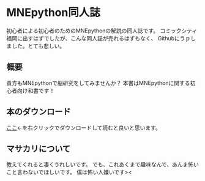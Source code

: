 # MNEpython同人誌
初心者による初心者のためのMNEpythonの解説の同人誌です。
コミックシティ福岡に出すはずでしたが、こんな同人誌が売れるはずもなく、
Githubにうｐしました。とても悲しい。

## 概要
貴方もMNEpythonで脳研究をしてみませんか？
本書はMNEpythonに関する初心者向け和書です！

## 本のダウンロード
[ここ](https://github.com/uesseu/MNE-Doujinshi/raw/source/new/out.pdf)←を右クリックでダウンロードして読むと良いと思います。

## マサカリについて
教えてくれると凄くうれしいです。
でも、これあくまで趣味なんで、あんま怖いこと言わないでほしいです。
僕は怖い人嫌いです><
